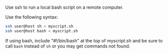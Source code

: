 Use ssh to run a local bash script on a remote computer.

Use the following syntax:

```bash
ssh user@host sh < myscript.sh
ssh user@host bash < myscript.sh
```

If using bash, include "#!/bin/bash" at the top of myscript.sh and be sure to call `bash` instead of `sh` or you may get commands not found.